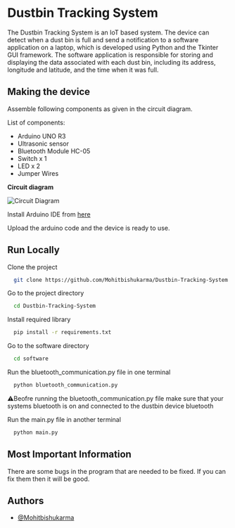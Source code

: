 
# Dustbin Tracking System

The Dustbin Tracking System is an IoT based system. The device can detect when a dust bin is full and send a notification to a software application on a laptop, which is developed using Python and the Tkinter GUI framework. The software application is responsible for storing and displaying the data associated with each dust bin, including its address, longitude and latitude, and the time when it was full.


## Making the device

Assemble following components as given in the circuit diagram.

List of components:
- Arduino UNO R3
- Ultrasonic sensor
- Bluetooth Module HC-05
- Switch x 1
- LED x 2
- Jumper Wires


**Circuit diagram**

![Circuit Diagram](https://via.placeholder.com/468x300?text=Circuit+Diagram+Here)


Install Arduino IDE from [here](https://wiki-content.arduino.cc/en/software)

Upload the arduino code and the device is ready to use.

## Run Locally

Clone the project

```bash
  git clone https://github.com/Mohitbishukarma/Dustbin-Tracking-System.git
```

Go to the project directory

```bash
  cd Dustbin-Tracking-System
```

Install required library

```bash
  pip install -r requirements.txt 
```

Go to the software directory

```bash
  cd software
```

Run the bluetooth_communication.py file in one terminal

```bash
  python bluetooth_communication.py
```
⚠️Beofre running the bluetooth_communication.py file make sure that your systems bluetooth is on and  connected to the dustbin device bluetooth

Run the main.py file in another terminal

```bash
  python main.py
```



##  Most Important Information

There are some bugs in the program that are needed to be fixed. If you can fix them then it will be good.
## Authors

- [@Mohitbishukarma](https://github.com/Mohitbishukarma/)
